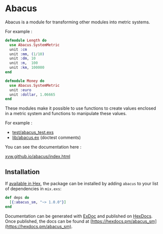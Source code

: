 # Abacus

Abacus is a module for transforming other modules into metric systems.

For example :

```elixir
defmodule Length do 
  use Abacus.SystemMetric
  unit :cm 
  unit :mm, (1/10)
  unit :dm, 10
  unit :m,  100
  unit :km, 100000
end

defmodule Money do 
  use Abacus.SystemMetric
  unit :euro
  unit :dollar, 1.06665
end
```

These modules make it possible to use functions to create values enclosed 
in a metric system and functions to manipulate these values.

For example : 

- [test/abacus_test.exs](https://github.com/xvw/abacus/blob/master/test/abacus_test.exs)
- [lib/abacus.ex](https://github.com/xvw/abacus/blob/master/lib/abacus.ex) (doctest comments)

You can see the documentation here : 

[xvw.github.io/abacus/index.html](https://xvw.github.io/abacus/index.html)


## Installation

If [available in Hex](https://hex.pm/docs/publish), the package can be installed
by adding `abacus` to your list of dependencies in `mix.exs`:

```elixir
def deps do
  [{:abacus_sm, "~> 1.0.0"}]
end
```

Documentation can be generated with [ExDoc](https://github.com/elixir-lang/ex_doc)
and published on [HexDocs](https://hexdocs.pm). Once published, the docs can
be found at [https://hexdocs.pm/abacus_sm](https://hexdocs.pm/abacus_sm).

